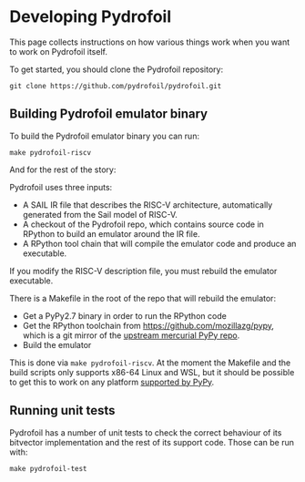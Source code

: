 # Developing Pydrofoil

This page collects instructions on how various things work when you want to work
on Pydrofoil itself.

To get started, you should clone the Pydrofoil repository:

```
git clone https://github.com/pydrofoil/pydrofoil.git
```

## Building Pydrofoil emulator binary

To build the Pydrofoil emulator binary you can run:

```
make pydrofoil-riscv
```

And for the rest of the story:

Pydrofoil uses three inputs:
- A SAIL IR file that describes the RISC-V architecture, automatically generated
  from the Sail model of RISC-V.
- A checkout of the Pydrofoil repo, which contains source code in RPython to
  build an emulator around the IR file.
- A RPython tool chain that will compile the emulator code and produce an
  executable.

If you modify the RISC-V description file, you must rebuild the emulator
executable.

There is a Makefile in the root of the repo that will rebuild the emulator:
- Get a PyPy2.7 binary in order to run the RPython code
- Get the RPython toolchain from https://github.com/mozillazg/pypy, which is a git mirror of the [upstream mercurial PyPy repo](https://foss.heptapod.net/pypy/pypy).
- Build the emulator

This is done via `make pydrofoil-riscv`. At the moment the Makefile and the
build scripts only supports x86-64 Linux and WSL, but it should be possible to
get this to work on any platform [supported by
PyPy](https://www.pypy.org/features.html).


## Running unit tests

Pydrofoil has a number of unit tests to check the correct behaviour of its
bitvector implementation and the rest of its support code. Those can be run
with:

```
make pydrofoil-test
```
